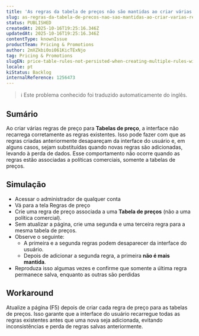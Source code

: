 ```yaml
---
title: 'As regras da tabela de preços não são mantidas ao criar várias regras sem atualizar a página'
slug: as-regras-da-tabela-de-precos-nao-sao-mantidas-ao-criar-varias-regras-sem-atualizar-a-pagina
status: PUBLISHED
createdAt: 2025-10-16T19:25:16.346Z
updatedAt: 2025-10-16T19:25:16.346Z
contentType: knownIssue
productTeam: Pricing & Promotions
author: 2mXZkbi0oi061KicTExNjo
tag: Pricing & Promotions
slugEN: price-table-rules-not-persisted-when-creating-multiple-rules-without-refreshing-the-page
locale: pt
kiStatus: Backlog
internalReference: 1256473
---
```


>ℹ️ Este problema conhecido foi traduzido automaticamente do inglês.

## Sumário


Ao criar várias regras de preço para **Tabelas de preço**, a interface não recarrega corretamente as regras existentes. Isso pode fazer com que as regras criadas anteriormente desapareçam da interface do usuário e, em alguns casos, sejam substituídas quando novas regras são adicionadas, levando à perda de dados. Esse comportamento não ocorre quando as regras estão associadas a políticas comerciais, somente a tabelas de preços.

##
## Simulação



- Acessar o administrador de qualquer conta
- Vá para a tela Regras de preço
- Crie uma regra de preço associada a uma **Tabela de preços** (não a uma política comercial).
- Sem atualizar a página, crie uma segunda e uma terceira regra para a mesma tabela de preços.
- Observe o seguinte:
  - A primeira e a segunda regras podem desaparecer da interface do usuário.
  - Depois de adicionar a segunda regra, a primeira **não é mais mantida**.
- Reproduza isso algumas vezes e confirme que somente a última regra permanece salva, enquanto as outras são perdidas
## Workaround


Atualize a página (F5) depois de criar cada regra de preço para as tabelas de preços. Isso garante que a interface do usuário recarregue todas as regras existentes antes que uma nova seja adicionada, evitando inconsistências e perda de regras salvas anteriormente.


